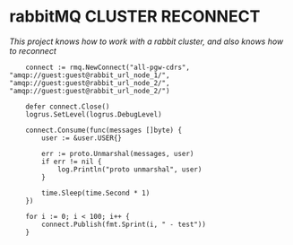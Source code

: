 # rabbitMQ CLUSTER RECONNECT

_This project knows how to work with a rabbit cluster, and also knows how to reconnect_

```
    connect := rmq.NewConnect("all-pgw-cdrs", "amqp://guest:guest@rabbit_url_node_1/", "amqp://guest:guest@rabbit_url_node_2/", "amqp://guest:guest@rabbit_url_node_2/")

	defer connect.Close()
	logrus.SetLevel(logrus.DebugLevel)

	connect.Consume(func(messages []byte) {
		user := &user.USER{}

		err := proto.Unmarshal(messages, user)
		if err != nil {
			log.Println("proto unmarshal", user)
		}

		time.Sleep(time.Second * 1)
	})
	
	for i := 0; i < 100; i++ {
		connect.Publish(fmt.Sprint(i, " - test"))
	}
```